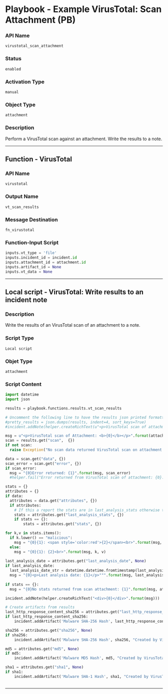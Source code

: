 <!--
    DO NOT MANUALLY EDIT THIS FILE
    THIS FILE IS AUTOMATICALLY GENERATED WITH resilient-sdk codegen
    Generated with resilient-sdk v49.0.4368
-->

# Playbook - Example VirusTotal: Scan Attachment (PB)

### API Name
`virustotal_scan_attachment`

### Status
`enabled`

### Activation Type
`manual`

### Object Type
`attachment`

### Description
Perform a VirusTotal scan against an attachment.  Write the results to a note.


---
## Function - VirusTotal

### API Name
`virustotal`

### Output Name
`vt_scan_results`

### Message Destination
`fn_virustotal`

### Function-Input Script
```python
inputs.vt_type = 'file'
inputs.incident_id = incident.id
inputs.attachment_id = attachment.id
inputs.artifact_id = None
inputs.vt_data = None
```

---

## Local script - VirusTotal: Write results to an incident note

### Description
Write the results of an VirusTotal scan of an attachment to a note.

### Script Type
`Local script`

### Objet Type
`attachment`

### Script Content
```python
import datetime
import json

results = playbook.functions.results.vt_scan_results

# Uncomment the following line to have the results json printed formatted to a note.
#pretty_results = json.dumps(results, indent=4, sort_keys=True)
#incident.addNote(helper.createRichText(u"<p>VirusTotal scan of attachment: {0}</p><div>{1}</div>".format(attachment.name, pretty_results)))

msg = u"<p>VirusTotal scan of Attachment: <b>{0}</b></p>".format(attachment.name)
scan = results.get("scan",  {})
if not scan:
  raise Exception("No scan data returned VirusTotal scan on attachment: {0}".format(attachment.name))   

data = scan.get("data", {})
scan_error = scan.get("error", {})
if scan_error:
  msg = "{0}Error returned: {1}".format(msg, scan_error)
  #helper.fail("Error returned from VirusTotal scan of attachment: {0}: {1}".format(attachment.name, scan_error))

stats = {}
attributes = {}
if data:
  attributes = data.get("attributes", {})
  if attributes:
    # If this a report the stats are in last_analysis_stats otherwise they are in stats
    stats = attributes.get("last_analysis_stats", {})
    if stats == {}:
	    stats = attributes.get("stats", {})

for k,v in stats.items():
  if k.lower() == "malicious":
    msg = "{0}{1}: <span style='color:red'>{2}</span><br>".format(msg, k, v)
  else:
    msg = "{0}{1}: {2}<br>".format(msg, k, v)
    
last_analysis_date = attributes.get("last_analysis_date", None)
if last_analysis_date:
  last_analysis_date_str = datetime.datetime.fromtimestamp(last_analysis_date).strftime('%Y-%b-%d %H:%M:%S')
  msg = "{0}<p>Last analysis date: {1}</p>""".format(msg, last_analysis_date_str)
    
if stats == {}:
  msg = "{0}No stats returned from scan attachment: {1}".format(msg, attachment.name)  

incident.addNote(helper.createRichText("<div>{0}</div>".format(msg)))

# Create artifacts from results
last_http_response_content_sha256 = attributes.get("last_http_response_content_sha256", None)
if last_http_response_content_sha256:
    incident.addArtifact('Malware SHA-256 Hash', last_http_response_content_sha256, "Created by VirusTotal scan of attachment {0}".format(attachment.name))

sha256 = attributes.get("sha256", None) 
if sha256:
    incident.addArtifact('Malware SHA-256 Hash', sha256, "Created by VirusTotal scan of of attachment {0}".format(attachment.name))

md5 = attributes.get("md5", None)
if md5:
    incident.addArtifact('Malware MD5 Hash', md5, "Created by VirusTotal scan of of attachment {0}".format(attachment.name))

sha1 = attributes.get("sha1", None)
if sha1:
    incident.addArtifact('Malware SHA-1 Hash', sha1, "Created by VirusTotal scan of of attachment {0}".format(attachment.name))
    

```

---
